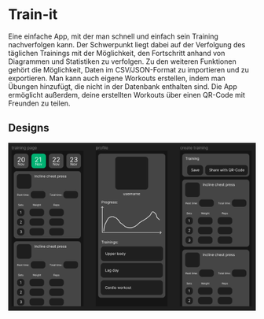 # Train-it

Eine einfache App, mit der man schnell und einfach sein Training nachverfolgen kann. Der Schwerpunkt liegt dabei auf der Verfolgung des täglichen Trainings mit der Möglichkeit, den Fortschritt anhand von Diagrammen und Statistiken zu verfolgen. Zu den weiteren Funktionen gehört die Möglichkeit, Daten im CSV/JSON-Format zu importieren und zu exportieren. Man kann auch eigene Workouts erstellen, indem man Übungen hinzufügt, die nicht in der Datenbank enthalten sind. Die App ermöglicht außerdem, deine erstellten Workouts über einen QR-Code mit Freunden zu teilen.

<!-- [Cookbook: Useful Flutter samples](https://docs.flutter.dev/cookbook) -->

## Designs

<!-- Figma: https://www.figma.com/file/xrvLcwp6iHUNI0zAYaKgMo/Train-it?type=design&node-id=0-1&mode=design&t=e5X3HbQAkbZM7qji-0 -->

![design](docs/design.png)
